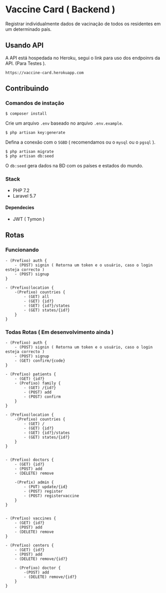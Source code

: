 # Vaccine Card ( Backend )
Registrar individualmente dados de vacinação de todos os residentes em um determinado país.

## Usando API
A API está hospedada no Heroku, segui o link para uso dos endpoinrs da API. (Para Testes ).

	https://vaccine-card.herokuapp.com
	
## Contribuindo
### Comandos de instação

	$ composer install

Crie um arquivo `.env` baseado no arquivo `.env.example`.
	
	$ php artisan key:generate

Defina a conexão com o `SGBD` ( recomendamos ou o `mysql` ou o `pgsql` ).

	$ php artisan migrate
	$ php artisan db:seed
	
O `db:seed` gera dados na BD com os países e estados do mundo.
	
### Stack
 - PHP 7.2
 - Laravel 5.7
 
#### Dependecies
- JWT ( Tymon )

## Rotas

### Funcionando
```
- (Prefixo) auth {
	- (POST) signin ( Retorna um token e o usuário, caso o login esteja correcto )
	- (POST) signup
}

- (Prefixo)location {
    -(Prefixo) countries {
        - (GET) all
        - (GET) {id?}
        - (GET) {id?}/states
        - (GET) states/{id?}
    }
}

```

### Todas Rotas ( Em desenvolvimento ainda )

```
- (Prefixo) auth {
	- (POST) signin ( Retorna um token e o usuário, caso o login esteja correcto )
	- (POST) signup
	- (GET) confirm/{code}
}

- (Prefixo) patients {
	- (GET) {id?}
	- (Prefixo) family {
		- (GET) /{id?}
		- (POST) add
		- (POST) confirm
	}
}

- (Prefixo)location {
    -(Prefixo) countries {
        - (GET) /
        - (GET) {id?}
        - (GET) {id?}/states
        - (GET) states/{id?}
    }
}


- (Prefixo) doctors {
    - (GET) {id?}
    - (POST) add
    - (DELETE) remove

    -(Prefix) admin {
        - (PUT) update/{id}
		- (POST) register
        - (POST) registervaccine
    }
}


- (Prefixo) vaccines {
    - (GET) {id?}
    - (POST) add
    - (DELETE) remove
}

- (Prefixo) centers {
    - (GET) {id?}
    - (POST) add
    - (DELETE) remove/{id?}
    
    - (Prefixo) doctor {
        -(POST) add
		- (DELETE) remove/{id?}
    }
}

```
